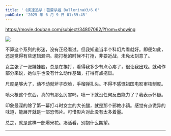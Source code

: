 ```yaml
---
title: '《疾速追杀：芭蕾杀姬 Ballerina》3/6.6'
pubDate: '2025 年 6 月 9 日 01:59:45'
---
```



https://movie.douban.com/subject/34807062/?from=showing

![](https://md.p1gd0g.cc/img1.doubanio.com/view/photo/s_ratio_poster/public/p2921992149.webp)

不算这个系列的影迷，没有正经看过。但我知道当半个科幻片看就好。即便如此，还是觉得有些逻辑漏洞。能打枪的时候不打抢，非要近战，未免太刻意了。

女主张了一张娃娃脸，总是在挨打，看得我多少有点心疼了，很让我出戏。就动作部分来说，她似乎也没有什么动作基础，打得有点拖沓。

尺度是够大了，动不动就斧子砍脸，手榴弹扎头。不得不感慨祖国电影审核制度。

喷火枪这个东西，真的有那么厉害吗，喷一下就没任何反击能力了？我表示怀疑。

印象最深的除了第一幕打斗时女主的大长腿，就是那个邪教小镇。感觉有点诡异的味道，能展开就是一部恐怖片。可惜影片对此没有太多着墨。

总之，就是这样一部爆米花。凑活看，别抱什么期望。

---


